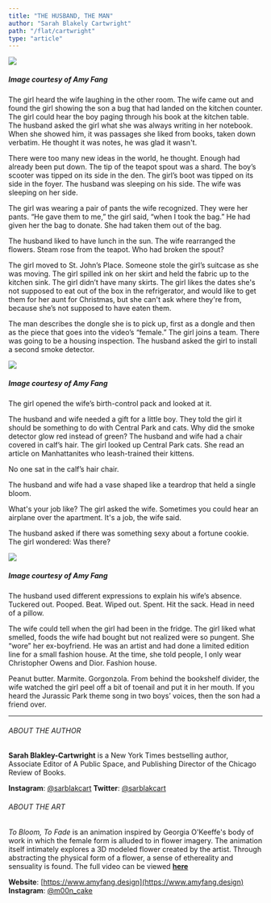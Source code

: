 ```yaml
---
title: "THE HUSBAND, THE MAN"
author: "Sarah Blakely Cartwright"
path: "/flat/cartwright"
type: "article"
---
```


![](/artwork/imgCartwrightFang1.jpg)[](#)
##### Image courtesy of Amy Fang

The girl heard the wife laughing in the other room. The wife came out and found the girl showing the son a bug that had landed on the kitchen counter. The girl could hear the boy paging through his book at the kitchen table. The husband asked the girl what she was always writing in her notebook. When she showed him, it was passages she liked from books, taken down verbatim. He thought it was notes, he was glad it wasn't.

There were too many new ideas in the world, he thought. Enough had already been put down. The tip of the teapot spout was a shard. The boy’s scooter was tipped on its side in the den. The girl’s boot was tipped on its side in the foyer. The husband was sleeping on his side. The wife was sleeping on her side.

The girl was wearing a pair of pants the wife recognized. They were her pants. “He gave them to me,” the girl said, “when I took the bag.” He had given her the bag to donate. She had taken them out of the bag.

The husband liked to have lunch in the sun. The wife rearranged the flowers. Steam rose from the teapot. Who had broken the spout?

The girl moved to St. John’s Place. Someone stole the girl’s suitcase as she was moving. The girl spilled ink on her skirt and held the fabric up to the kitchen sink. The girl didn’t have many skirts. The girl likes the dates she's not supposed to eat out of the box in the refrigerator, and would like to get them for her aunt for Christmas, but she can't ask where they're from, because she’s not supposed to have eaten them.

The man describes the dongle she is to pick up, first as a dongle and then as the piece that goes into the video’s “female.” The girl joins a team. There was going to be a housing inspection. The husband asked the girl to install a second smoke detector.

![](/artwork/imgCartwrightFang2.jpg)[](#)
##### Image courtesy of Amy Fang

The girl opened the wife’s birth-control pack and looked at it.

The husband and wife needed a gift for a little boy. They told the girl it should be something to do with Central Park and cats. Why did the smoke detector glow red instead of green? The husband and wife had a chair covered in calf’s hair. The girl looked up Central Park cats. She read an article on Manhattanites who leash-trained their kittens.

No one sat in the calf’s hair chair.

The husband and wife had a vase shaped like a teardrop that held a single bloom.

What's your job like? The girl asked the wife.
Sometimes you could hear an airplane over the apartment.
It's a job, the wife said.

The husband asked if there was something sexy about a fortune cookie.
The girl wondered: Was there?

![](/artwork/imgCartwrightFang3.jpg)[](#)
##### Image courtesy of Amy Fang

The husband used different expressions to explain his wife’s absence.
Tuckered out.
Pooped.
Beat.
Wiped out.
Spent.
Hit the sack.
Head in need of a pillow.

The wife could tell when the girl had been in the fridge. The girl liked what smelled, foods the wife had bought but not realized were so pungent. She “wore” her ex-boyfriend. He was an artist and had done a limited edition line for a small fashion house. At the time, she told people, I only wear Christopher Owens and Dior. Fashion house.

Peanut butter. Marmite. Gorgonzola. From behind the bookshelf divider, the wife watched the girl peel off a bit of toenail and put it in her mouth. If you heard the Jurassic Park theme song in two boys’ voices, then the son had a friend over.

---


<span class="bio1">

###### ABOUT THE AUTHOR
**Sarah Blakley-Cartwright** is a New York Times bestselling author, Associate Editor of A Public Space, and Publishing Director of the Chicago Review of Books.

**Instagram**: [@sarblakcart](https://www.instagram.com/sarblakcart/)
**Twitter**: [@sarblakcart](https://twitter.com/sarblakcart)

</span>

<span class="bio2">

###### ABOUT THE ART
_To Bloom, To Fade_ is an animation inspired by Georgia O'Keeffe's body of work in which the female form is alluded to in flower imagery. The animation itself intimately explores a 3D modeled flower created by the artist. Through abstracting the physical form of a flower, a sense of ethereality and sensuality is found. The full video can be viewed [**here**](https://vimeo.com/341413621)

**Website**: [https://www.amyfang.design](https://www.amyfang.design)
**Instagram**: [@m00n_cake](https://www.instagram.com/m00n_cake/)
</span>
